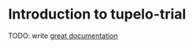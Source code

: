 # Introduction to tupelo-trial

TODO: write [great documentation](http://jacobian.org/writing/what-to-write/)
